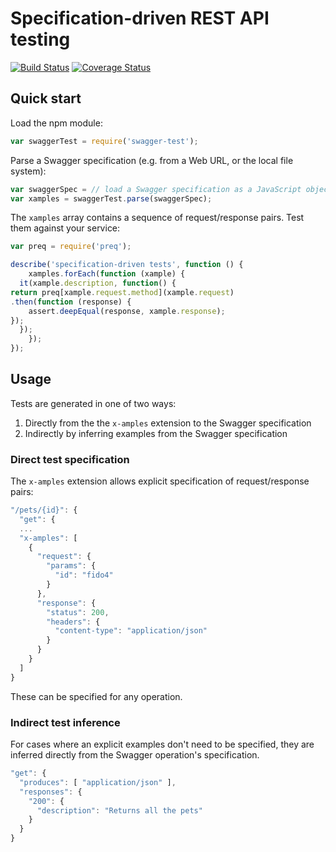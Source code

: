 # Specification-driven REST API testing

[![Build Status](https://travis-ci.org/earldouglas/swagger-test.svg?branch=master)](https://travis-ci.org/earldouglas/swagger-test) [![Coverage Status](https://coveralls.io/repos/earldouglas/swagger-test/badge.svg)](https://coveralls.io/r/earldouglas/swagger-test)

## Quick start

Load the npm module:

```javascript
var swaggerTest = require('swagger-test');
```

Parse a Swagger specification (e.g. from a Web URL, or the local file system):

```javascript
var swaggerSpec = // load a Swagger specification as a JavaScript object
var xamples = swaggerTest.parse(swaggerSpec);
```

The `xamples` array contains a sequence of request/response pairs.  Test them against your service:

```javascript
var preq = require('preq');

describe('specification-driven tests', function () {
    xamples.forEach(function (xample) {
  it(xample.description, function() {
return preq[xample.request.method](xample.request)
.then(function (response) {
    assert.deepEqual(response, xample.response);
});
  });
    });
});
```

## Usage

Tests are generated in one of two ways:

1. Directly from the the `x-amples` extension to the Swagger specification
1. Indirectly by inferring examples from the Swagger specification

### Direct test specification

The `x-amples` extension allows explicit specification of request/response pairs:

```javascript
"/pets/{id}": {
  "get": {
  ...
  "x-amples": [
    {
      "request": {
        "params": {
          "id": "fido4"
        }
      },
      "response": {
        "status": 200,
        "headers": {
          "content-type": "application/json"
        }
      }
    }
  ]
}
```

These can be specified for any operation.

### Indirect test inference

For cases where an explicit examples don't need to be specified, they are inferred directly from the Swagger operation's specification.

```javascript
"get": {
  "produces": [ "application/json" ],
  "responses": {
    "200": {
      "description": "Returns all the pets"
    }
  }
}
```
